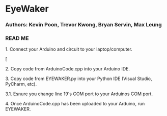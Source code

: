 <h1>EyeWaker</h1>
<h3>Authors: Kevin Poon, Trevor Kwong, Bryan Servin, Max Leung</h3>

<h3>READ ME</h3>
<p>1. Connect your Arduino and circuit to your laptop/computer.</p>[
<p>2. Copy code from ArduinoCode.cpp into your Arduino IDE.</p>
<p>3. Copy code from EYEWAKER.py into your Python IDE (Visual Studio, PyCharm, etc).</p>
<p>3.1. Esnure you change line 19's COM port to your Arduinos COM port. </p>
<p>4. Once ArduinoCode.cpp has been uploaded to your Arduino, run EYEWAKER.</p>
